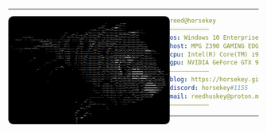 <hr>

<img align="left" src="coldy.png" width="325" /> 

```yaml
reed@horsekey
———————————
os: Windows 10 Enterprise x86-64
host: MPG Z390 GAMING EDGE AC (MS-7B17)
cpu: Intel(R) Core(TM) i9-9900K CPU @ 3.60GHz 3.60 GHz
gpu: NVIDIA GeForce GTX 970 :crying_cat_face:
———————————
blog: https://horsekey.github.io
discord: horsekey#1155
mail: reedhuskey@proton.me
———————————
```

<hr>
